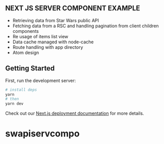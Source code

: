 
## NEXT JS SERVER COMPONENT EXAMPLE 
- Retrieving data from Star Wars public API
- Fetching data from a RSC and handling pagination from client children components
- Re usage of items list view
- Data cache managed with node-cache
- Route handling with app directory
- Atom design

## Getting Started

First, run the development server:

```bash
# install deps
yarn
# then
yarn dev
```

Check out our [Next.js deployment documentation](https://nextjs.org/docs/deployment) for more details.
# swapiservcompo
